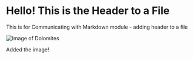 # Hello! This is the Header to a File

This is for Communicating with Markdown module - adding header to a file

![Image of Dolomites](https://imgur.com/a/LKKwmav)

Added the image!
